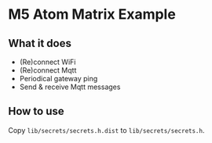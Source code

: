 # M5 Atom Matrix Example

## What it does

 * (Re)connect WiFi 
 * (Re)connect Mqtt
 * Periodical gateway ping
 * Send & receive Mqtt messages
 
## How to use

Copy `lib/secrets/secrets.h.dist` to `lib/secrets/secrets.h`.
